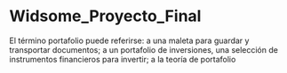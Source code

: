 # Widsome_Proyecto_Final
El término portafolio puede referirse:  a una maleta para guardar y transportar documentos; a un portafolio de inversiones, una selección de instrumentos financieros para invertir; a la teoría de portafolio
